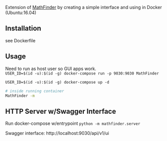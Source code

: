 Extension of [MathFinder](https://github.com/jrbruce86/MathFinder) by creating a simple interface and using in Docker (Ubuntu:16.04)

## Installation
see Dockerfile

## Usage
Need to run as host user so GUI apps work.  
`USER_ID=$(id -u):$(id -g) docker-compose run -p 9030:9030 MathFinder`

`USER_ID=$(id -u):$(id -g) docker-compose up -d`

```bash
# inside running container
MathFinder -m
```

## HTTP Server w/Swagger Interface
Run docker-compose w/entrypoint `python -m mathfinder.server`  

Swagger interface: http://localhost:9030/api/v1/ui
